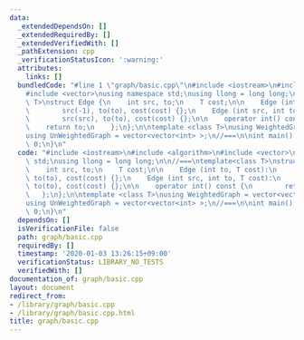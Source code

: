 ```yaml
---
data:
  _extendedDependsOn: []
  _extendedRequiredBy: []
  _extendedVerifiedWith: []
  _pathExtension: cpp
  _verificationStatusIcon: ':warning:'
  attributes:
    links: []
  bundledCode: "#line 1 \"graph/basic.cpp\"\n#include <iostream>\n#include <algorithm>\n\
    #include <vector>\nusing namespace std;\nusing llong = long long;\n\n//===\ntemplate<class\
    \ T>\nstruct Edge {\n    int src, to;\n    T cost;\n\n    Edge (int to, T cost):\n\
    \        src(-1), to(to), cost(cost) {};\n    Edge (int src, int to, T cost):\n\
    \        src(src), to(to), cost(cost) {};\n\n    operator int() const {\n    \
    \    return to;\n    };\n};\n\ntemplate <class T>\nusing WeightedGraph = vector<vector<Edge<T>>>;\n\
    using UnWeightedGraph = vector<vector<int> >;\n//===\n\nint main() {\n\n    return\
    \ 0;\n}\n"
  code: "#include <iostream>\n#include <algorithm>\n#include <vector>\nusing namespace\
    \ std;\nusing llong = long long;\n\n//===\ntemplate<class T>\nstruct Edge {\n\
    \    int src, to;\n    T cost;\n\n    Edge (int to, T cost):\n        src(-1),\
    \ to(to), cost(cost) {};\n    Edge (int src, int to, T cost):\n        src(src),\
    \ to(to), cost(cost) {};\n\n    operator int() const {\n        return to;\n \
    \   };\n};\n\ntemplate <class T>\nusing WeightedGraph = vector<vector<Edge<T>>>;\n\
    using UnWeightedGraph = vector<vector<int> >;\n//===\n\nint main() {\n\n    return\
    \ 0;\n}\n"
  dependsOn: []
  isVerificationFile: false
  path: graph/basic.cpp
  requiredBy: []
  timestamp: '2020-01-03 13:26:15+09:00'
  verificationStatus: LIBRARY_NO_TESTS
  verifiedWith: []
documentation_of: graph/basic.cpp
layout: document
redirect_from:
- /library/graph/basic.cpp
- /library/graph/basic.cpp.html
title: graph/basic.cpp
---
```


